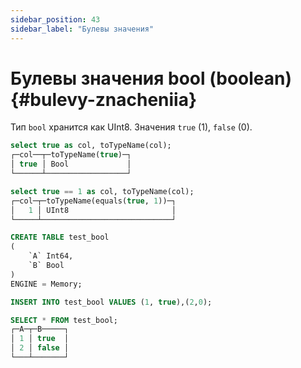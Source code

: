 ```yaml
---
sidebar_position: 43
sidebar_label: "Булевы значения"
---
```


# Булевы значения bool (boolean) {#bulevy-znacheniia}

Тип `bool` хранится как UInt8. Значения `true` (1), `false` (0).

```sql
select true as col, toTypeName(col);
┌─col──┬─toTypeName(true)─┐
│ true │ Bool             │
└──────┴──────────────────┘

select true == 1 as col, toTypeName(col);
┌─col─┬─toTypeName(equals(true, 1))─┐
│   1 │ UInt8                       │
└─────┴─────────────────────────────┘
```

```sql
CREATE TABLE test_bool
(
    `A` Int64,
    `B` Bool
)
ENGINE = Memory;

INSERT INTO test_bool VALUES (1, true),(2,0);

SELECT * FROM test_bool;
┌─A─┬─B─────┐
│ 1 │ true  │
│ 2 │ false │
└───┴───────┘
```
